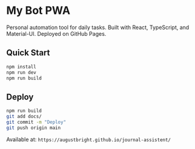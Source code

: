 # My Bot PWA

Personal automation tool for daily tasks. Built with React, TypeScript, and Material-UI. Deployed on GitHub Pages.

## Quick Start

```bash
npm install
npm run dev
npm run build
```

## Deploy

```bash
npm run build
git add docs/
git commit -m "Deploy"
git push origin main
```

Available at: `https://augustbright.github.io/journal-assistent/`
